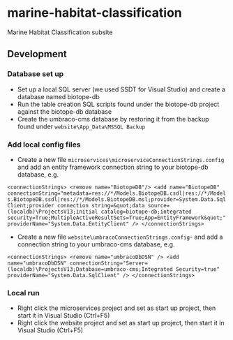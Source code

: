 # marine-habitat-classification
Marine Habitat Classification subsite


Development
-----------

### Database set up ###
* Set up a local SQL server (we used SSDT for Visual Studio) and create a database named biotope-db
* Run the table creation SQL scripts found under the biotope-db project against the biotope-db database
* Create the umbraco-cms database by restoring it from the backup found under `website\App_Data\MSSQL Backup`

### Add local config files ###
* Create a new file `microservices\microserviceConnectionStrings.config` and add an entity framework connection string to your biotope-db database, e.g.

`<connectionStrings>
  <remove name="BiotopeDB"/>
  <add name="BiotopeDB" connectionString="metadata=res://*/Models.BiotopeDB.csdl|res://*/Models.BiotopeDB.ssdl|res://*/Models.BiotopeDB.msl;provider=System.Data.SqlClient;provider connection string=&quot;data source=(localdb)\ProjectsV13;initial catalog=biotope-db;integrated security=True;MultipleActiveResultSets=True;App=EntityFramework&quot;" providerName="System.Data.EntityClient" />
</connectionStrings>`

* Create a new file `website\umbracoConnectionStrings.config`- and add a connection string to your umbraco-cms database, e.g.

`<connectionStrings>
  <remove name="umbracoDbDSN" />
  <add name="umbracoDbDSN" connectionString="Server=(localdb)\ProjectsV13;Database=umbraco-cms;Integrated Security=true" providerName="System.Data.SqlClient" />
</connectionStrings>`


### Local run ###
* Right click the microservices project and set as start up project, then start it in Visual Studio (Ctrl+F5)
* Right click the website project and set as start up project, then start it in Visual Studio (Ctrl+F5)